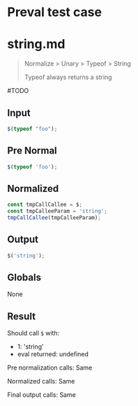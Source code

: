 # Preval test case

# string.md

> Normalize > Unary > Typeof > String
>
> Typeof always returns a string

#TODO

## Input

`````js filename=intro
$(typeof "foo");
`````

## Pre Normal

`````js filename=intro
$(typeof 'foo');
`````

## Normalized

`````js filename=intro
const tmpCallCallee = $;
const tmpCalleeParam = 'string';
tmpCallCallee(tmpCalleeParam);
`````

## Output

`````js filename=intro
$('string');
`````

## Globals

None

## Result

Should call `$` with:
 - 1: 'string'
 - eval returned: undefined

Pre normalization calls: Same

Normalized calls: Same

Final output calls: Same
